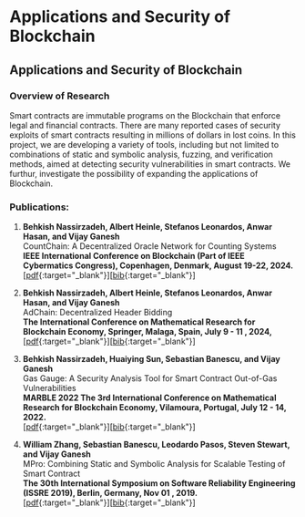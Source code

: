 # Applications and Security of Blockchain


## Applications and Security of Blockchain

### Overview of Research
Smart contracts are immutable programs on the Blockchain that enforce legal and financial contracts. There are many reported cases of security exploits of smart contracts resulting in millions of dollars in lost coins. In this project, we are developing a variety of tools, including but not limited to combinations of static and symbolic analysis, fuzzing, and verification methods, aimed at detecting security vulnerabilities in smart contracts. We furthur, investigate the possibility of expanding the applications of Blockchain.


### Publications:
1. **Behkish Nassirzadeh, Albert Heinle, Stefanos Leonardos, Anwar Hasan, and Vijay Ganesh**  
CountChain: A Decentralized Oracle Network for Counting Systems  
**IEEE International Conference on Blockchain (Part of IEEE Cybermatics Congress), Copenhagen, Denmark, August 19-22, 2024.**  
[[pdf](https://ieeexplore.ieee.org/abstract/document/10664311){:target="_blank"}][[bib](https://ieeexplore.ieee.org/abstract/document/10664311){:target="_blank"}]  

2. **Behkish Nassirzadeh, Albert Heinle, Stefanos Leonardos, Anwar Hasan, and Vijay Ganesh**  
AdChain: Decentralized Header Bidding  
**The International Conference on Mathematical Research for Blockchain Economy, Springer, Malaga, Spain, July 9 - 11 , 2024,**  
[[pdf](https://arxiv.org/abs/2410.16141){:target="_blank"}][[bib](https://dblp.org/rec/journals/corr/abs-2410-16141.html?view=bibtex){:target="_blank"}]  

3. **Behkish Nassirzadeh, Huaiying Sun, Sebastian Banescu, and Vijay Ganesh**  
  Gas Gauge: A Security Analysis Tool for Smart Contract Out-of-Gas Vulnerabilities  
  **MARBLE 2022 The 3rd International Conference on Mathematical Research for Blockchain Economy, Vilamoura, Portugal, July 12 - 14, 2022.**  
[[pdf](https://arxiv.org/pdf/2112.14771){:target="_blank"}][[bib](https://dblp.uni-trier.de/rec/journals/corr/abs-2112-14771.html?view=bibtex){:target="_blank"}]

4. **William Zhang, Sebastian Banescu, Leodardo Pasos, Steven Stewart, and Vijay Ganesh**  
  MPro: Combining Static and Symbolic Analysis for Scalable Testing of Smart Contract  
  **The 30th International Symposium on Software Reliability Engineering (ISSRE 2019), Berlin, Germany, Nov 01 , 2019.**  
[[pdf](https://arxiv.org/pdf/1911.00570.pdf){:target="_blank"}][[bib](https://dblp.uni-trier.de/rec/conf/issre/ZhangBPSG19.html){:target="_blank"}]